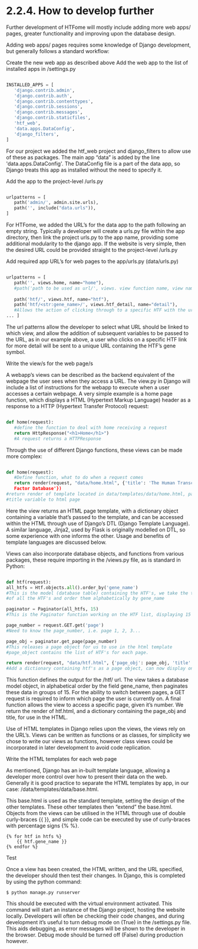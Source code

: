 # 2.2.4. How to develop further

Further development of HTFome will mostly include adding more web apps/ pages, greater functionality and improving upon the database design. 

Adding web apps/ pages requires some knowledge of Django development, but generally follows a standard workflow:

Create the new web app as described above
Add the web app to the list of installed apps in /settings.py

```/settings.py

INSTALLED_APPS = [
   'django.contrib.admin',
   'django.contrib.auth',
   'django.contrib.contenttypes',
   'django.contrib.sessions',
   'django.contrib.messages',
   'django.contrib.staticfiles',
   'htf_web',
   'data.apps.DataConfig',
   'django_filters',
]
```
For our project we added the htf_web project and django_filters to allow use of these as packages. The main app “data” is added by the line 'data.apps.DataConfig'. The DataConfig file is a part of the data app, so Django treats this app as installed without the need to specify it. 

Add the app to the project-level /urls.py

```/urls.py

urlpatterns = [
   path('admin/', admin.site.urls),
   path('', include("data.urls")),
]
```
For HTFome, we added the URL’s for the data app to the path following an empty string. Typically a developer will create a urls.py file within the app directory, then link the project urls.py to the app name, providing some additional modularity to the django app. If the website is very simple, then the desired URL could be provided straight to the project-level /urls.py

Add required app URL’s for web pages to the app/urls.py (data/urls.py)

```data/urls.py

urlpatterns = [
   path('', views.home, name="home"),
   #path('path to be used as url/', views. view function name, view name)
   
   path('htf/', views.htf, name="htf"),
   path('htf/<str:gene_name>/', views.htf_detail, name="detail"),
   #Allows the action of clicking through to a specific HTF with the url of  # htf/gene_name/
... ]
```
The url patterns allow the developer to select what URL should be linked to which view, and allow the addition of subsequent variables to be passed to the URL, as in our example above, a user who clicks on a specific HTF link for more detail will be sent to a unique URL containing the HTF’s gene symbol.

Write the view/s for the web page/s

A webapp’s views can be described as the backend equivalent of the webpage the user sees when they access a URL. The view.py in Django will include a list of instructions for the webapp to execute when a user accesses a certain webpage. A very simple example is a home page function, which displays a HTML (Hypertext Markup Language) header as a response to a HTTP (Hypertext Transfer Protocol) request:

```/views.py

def home(request):
   #define the function to deal with home receiving a request
   return HttpResponse("<h1>Home</h1>")
   #A request returns a HTTPResponse
```
Through the use of different Django functions, these views can be made more complex:

```/views.py

def home(request):
   #Define function, what to do when a request comes
   return render(request, "data/home.html", {'title': 'The Human Transcription
   Factor Database'})
#return render of template located in data/templates/data/home.html, pass	
#title variable to html page
```
Here the view returns an HTML page template, with a dictionary object containing a variable that’s passed to the template, and can be accessed within the HTML through use of Django’s DTL (Django Template Language). A similar language, Jinja2, used by Flask is originally modelled on DTL, so some experience with one informs the other. Usage and benefits of template languages are discussed below. 

Views can also incorporate database objects, and functions from various packages, these require importing in the /views.py file, as is standard in Python:

```/views.py

def htf(request):
all_htfs = Htf.objects.all().order_by('gene_name')
#This is the model (database table) containing the HTF's, we take the table 
#of all the HTF's and order them alphabetically by gene_name

paginator = Paginator(all_htfs, 15)
#This is the Paginator function working on the HTF list, displaying 15 per page

page_number = request.GET.get('page')
#Need to know the page_number, i.e. page 1, 2, 3...

page_obj = paginator.get_page(page_number)
#This releases a page object for us to use in the html template
#page_object contains the list of HTF's for each page.

return render(request, "data/htf.html", {'page_obj': page_obj, 'title': 'HTF Search'})
#Add a dictionary containing htf's as a page object, can now display on html page
```
This function defines the output for the /htf/ url. The view takes a database model object, in alphabetical order by the field gene_name, then paginates these data in groups of 15. For the ability to switch between pages, a GET request is required to inform which page the user is currently on. A final function allows the view to access a specific page, given it’s number. 
We return the render of htf.html, and a dictionary containing the page_obj and title, for use in the HTML. 

Use of HTML templates in Django relies upon the views, the views rely on the URL’s. 
Views can be written as functions or as classes, for simplicity we chose to write our views as functions, however class views could be incorporated in later development to avoid code replication. 

Write the HTML templates for each web page

As mentioned, Django has an in-built template language, allowing a developer more control over how to present their data on the web. Generally it is good practice to separate the HTML templates by app, in our case: /data/templates/data/base.html.

This base.html is used as the standard template, setting the design of the other templates. These other templates then “extend” the base.html. Objects from the views can be utilised in the HTML through use of double curly-braces {{ }}, and simple code can be executed by use of curly-braces with percentage signs {% %}.

```
{% for htf in htfs %}
    {{ htf.gene_name }}
{% endfor %} 
```
Test

Once a view has been created, the HTML written, and the URL specified, the developer should then test their changes. In Django, this is completed by using the python command:

`$ python manage.py runserver`

This should be executed with the virtual environment activated.
This command will start an instance of the Django project, hosting the website locally. Developers will often be checking their code changes, and during development it’s useful to turn debug mode on (True) in the /settings.py file. This aids debugging, as error messages will be shown to the developer in the browser. Debug mode should be turned off (False) during production however.

